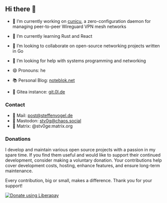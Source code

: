 ## Hi there 👋

- 🔭 I’m currently working on [cunicu](https://cunicu.li), a zero-configuration daemon for managing peer-to-peer Wireguard VPN mesh networks
- 🌱 I’m currently learning Rust and React
- 👯 I’m looking to collaborate on open-source networking projects written in Go
- 🤔 I’m looking for help with systems programming and networking
- 😄 Pronouns: he


- 📚 Personal Blog: [noteblok.net](https://noteblok.net)
- 📜 Gitea instance: [git.0l.de](https://git.0l.de)

### Contact

- 📧 Mail: post@steffenvogel.de
- 🐘 Mastodon: [stv0g@chaos.social](https://chaos.social/@stv0g)
- 💬 Matrix: @stv0ge:matrix.org

### Donations

I develop and maintain various open source projects with a passion in my spare time.
If you find them useful and would like to support their continued development, consider making a voluntary donation.
Your contributions help cover development costs, hosting, enhance features, and ensure long-term maintenance.

Every contribution, big or small, makes a difference. Thank you for your support!

[![Donate using Liberapay](https://liberapay.com/assets/widgets/donate.svg)](https://liberapay.com/stv0g/donate)
